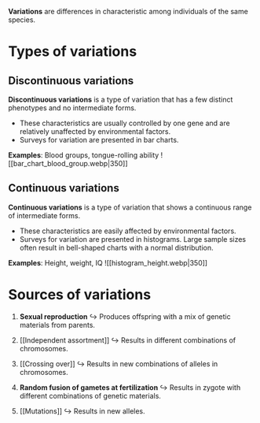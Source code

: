 **Variations** are <span class="hi-green">differences in characteristic</span> among individuals of the <span class="hi-green">same species</span>.

# Types of variations
## Discontinuous variations
**Discontinuous variations** is a type of variation that has a <span class="hi-green">few distinct phenotypes</span> and <span class="hi-green">no intermediate forms</span>.
- These characteristics are usually controlled by <span class="hi-green">one gene</span> and are <span class="hi-green">relatively unaffected by environmental factors</span>.
- Surveys for variation are presented in <span class="hi-blue">bar charts</span>.

**Examples**: Blood groups, tongue-rolling ability
![[bar_chart_blood_group.webp|350]]

## Continuous variations
**Continuous variations** is a type of variation that shows a <span class="hi-green">continuous range of intermediate forms</span>.
- These characteristics are <span class="hi-green">easily affected by environmental factors</span>.
- Surveys for variation are presented in <span class="hi-blue">histograms</span>. Large sample sizes often result in bell-shaped charts with a normal distribution.

**Examples**: Height, weight, IQ
![[histogram_height.webp|350]]

# Sources of variations
1. **Sexual reproduction**
   ↪️ Produces offspring with a mix of genetic materials from parents.

2. [[Independent assortment]]
   ↪️ Results in different combinations of chromosomes.

3. [[Crossing over]]
   ↪️ Results in new combinations of alleles in chromosomes.

4. **Random fusion of gametes at fertilization**
   ↪️ Results in zygote with different combinations of genetic materials.

5. [[Mutations]]
   ↪️ Results in new alleles.
